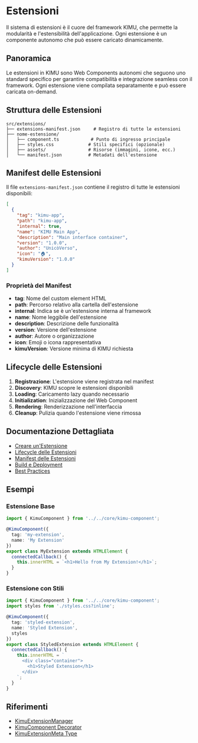 # Estensioni

Il sistema di estensioni è il cuore del framework KIMU, che permette la modularità e l'estensibilità dell'applicazione. Ogni estensione è un componente autonomo che può essere caricato dinamicamente.

## Panoramica

Le estensioni in KIMU sono Web Components autonomi che seguono uno standard specifico per garantire compatibilità e integrazione seamless con il framework. Ogni estensione viene compilata separatamente e può essere caricata on-demand.

## Struttura delle Estensioni

```
src/extensions/
├── extensions-manifest.json     # Registro di tutte le estensioni
├── nome-estensione/
│   ├── component.ts            # Punto di ingresso principale
│   ├── styles.css             # Stili specifici (opzionale)
│   ├── assets/                # Risorse (immagini, icone, ecc.)
│   └── manifest.json          # Metadati dell'estensione
```

## Manifest delle Estensioni

Il file `extensions-manifest.json` contiene il registro di tutte le estensioni disponibili:

```json
[
  {
    "tag": "kimu-app",
    "path": "kimu-app",
    "internal": true,
    "name": "KIMU Main App",
    "description": "Main interface container",
    "version": "1.0.0",
    "author": "UnicòVerso",
    "icon": "🏠",
    "kimuVersion": "1.0.0"
  }
]
```

### Proprietà del Manifest

- **tag**: Nome del custom element HTML
- **path**: Percorso relativo alla cartella dell'estensione
- **internal**: Indica se è un'estensione interna al framework
- **name**: Nome leggibile dell'estensione
- **description**: Descrizione delle funzionalità
- **version**: Versione dell'estensione
- **author**: Autore o organizzazione
- **icon**: Emoji o icona rappresentativa
- **kimuVersion**: Versione minima di KIMU richiesta

## Lifecycle delle Estensioni

1. **Registrazione**: L'estensione viene registrata nel manifest
2. **Discovery**: KIMU scopre le estensioni disponibili
3. **Loading**: Caricamento lazy quando necessario
4. **Initialization**: Inizializzazione del Web Component
5. **Rendering**: Renderizzazione nell'interfaccia
6. **Cleanup**: Pulizia quando l'estensione viene rimossa

## Documentazione Dettagliata

- [Creare un'Estensione](./creating-extensions.md)
- [Lifecycle delle Estensioni](./extension-lifecycle.md)
- [Manifest delle Estensioni](./extension-manifest.md)
- [Build e Deployment](./build-deployment.md)
- [Best Practices](./best-practices.md)

## Esempi

### Estensione Base

```typescript
import { KimuComponent } from '../../core/kimu-component';

@KimuComponent({
  tag: 'my-extension',
  name: 'My Extension'
})
export class MyExtension extends HTMLElement {
  connectedCallback() {
    this.innerHTML = `<h1>Hello from My Extension!</h1>`;
  }
}
```

### Estensione con Stili

```typescript
import { KimuComponent } from '../../core/kimu-component';
import styles from './styles.css?inline';

@KimuComponent({
  tag: 'styled-extension',
  name: 'Styled Extension',
  styles
})
export class StyledExtension extends HTMLElement {
  connectedCallback() {
    this.innerHTML = `
      <div class="container">
        <h1>Styled Extension</h1>
      </div>
    `;
  }
}
```

## Riferimenti

- [KimuExtensionManager](../core/kimu-extension-manager.md)
- [KimuComponent Decorator](../decorators/kimu-component.md)
- [KimuExtensionMeta Type](../types/kimu-extension-meta.md)
